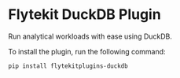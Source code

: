 # Flytekit DuckDB Plugin

Run analytical workloads with ease using DuckDB.

To install the plugin, run the following command:

```bash
pip install flytekitplugins-duckdb
```